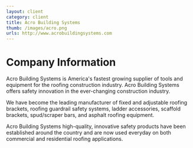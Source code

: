 ```yaml
---
layout: client
category: client
title: Acro Building Systems
thumb: /images/acro.png
urls: http://www.acrobuildingsystems.com
---
```


# Company Information

Acro Building Systems is America's fastest growing supplier of tools and equipment for the roofing construction industry. Acro Building Systems offers safety innovation in the ever-changing construction industry.  

We have become the leading manufacturer of fixed and adjustable roofing brackets, roofing guardrail safety systems, ladder accessories, scaffold brackets, spud/scraper bars, and asphalt roofing equipment.

Acro Building Systems high-quality, innovative safety products have been established around the country and are now used everyday on both commercial and residential roofing applications.
